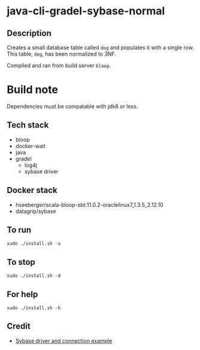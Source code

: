 # java-cli-gradel-sybase-normal

## Description
Creates a small database table
called `dog` and populates it
with a single row. This table, `dog`, has been normalized to 3NF.

Compiled and ran from build server `bloop`.

# Build note
Dependencies must be compatable with jdk8 or less.

## Tech stack
- bloop
- docker-wait
- java
- gradel
  - log4j
  - sybase driver

## Docker stack
- hseeberger/scala-bloop-sbt:11.0.2-oraclelinux7_1.3.5_2.12.10
- datagrip/sybase

## To run
`sudo ./install.sh -u`

## To stop
`sudo ./install.sh -d`

## For help
`sudo ./install.sh -h`

## Credit
- [Sybase driver and connection example](https://razorsql.com/docs/help_sybase.html)
